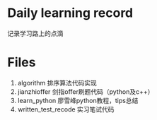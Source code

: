 # Daily learning record
记录学习路上的点滴
# Files
1. algorithm
  排序算法代码实现
2. jianzhioffer
  剑指offer刷题代码（python及c++）
3. learn_python
  廖雪峰python教程，tips总结
4. written_test_recode
  实习笔试代码
